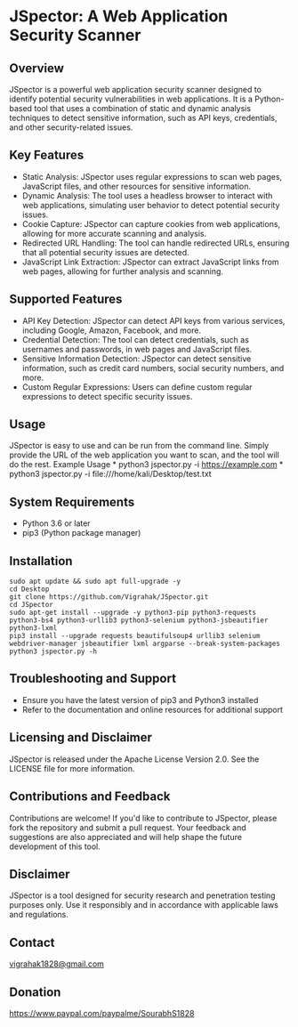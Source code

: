 # JSpector: A Web Application Security Scanner

## Overview
 JSpector is a powerful web application security scanner designed to identify potential security vulnerabilities in web applications. It is a Python-based tool that uses a combination of static and dynamic analysis techniques to detect sensitive information, such as API keys, credentials, and other security-related issues.

## Key Features
 * Static Analysis: JSpector uses regular expressions to scan web pages, JavaScript files, and other resources for sensitive information.
 * Dynamic Analysis: The tool uses a headless browser to interact with web applications, simulating user behavior to detect potential security issues.
 * Cookie Capture: JSpector can capture cookies from web applications, allowing for more accurate scanning and analysis.
 * Redirected URL Handling: The tool can handle redirected URLs, ensuring that all potential security issues are detected.
 * JavaScript Link Extraction: JSpector can extract JavaScript links from web pages, allowing for further analysis and scanning.

## Supported Features
 * API Key Detection: JSpector can detect API keys from various services, including Google, Amazon, Facebook, and more.
 * Credential Detection: The tool can detect credentials, such as usernames and passwords, in web pages and JavaScript files.
 * Sensitive Information Detection: JSpector can detect sensitive information, such as credit card numbers, social security numbers, and more.
 * Custom Regular Expressions: Users can define custom regular expressions to detect specific security issues.

## Usage
 JSpector is easy to use and can be run from the command line. Simply provide the URL of the web application you want to scan, and the tool will do the rest.
 Example Usage
     * python3 jspector.py -i https://example.com
     * python3 jspector.py -i file:///home/kali/Desktop/test.txt
     
## System Requirements
 * Python 3.6 or later
 * pip3 (Python package manager)

## Installation
    sudo apt update && sudo apt full-upgrade -y  
    cd Desktop    
    git clone https://github.com/Vigrahak/JSpector.git
    cd JSpector
    sudo apt-get install --upgrade -y python3-pip python3-requests python3-bs4 python3-urllib3 python3-selenium python3-jsbeautifier python3-lxml
    pip3 install --upgrade requests beautifulsoup4 urllib3 selenium webdriver-manager jsbeautifier lxml argparse --break-system-packages
    python3 jspector.py -h

## Troubleshooting and Support
 * Ensure you have the latest version of pip3 and Python3 installed
 * Refer to the documentation and online resources for additional support

## Licensing and Disclaimer
 JSpector is released under the Apache License Version 2.0. See the LICENSE file for more information.

## Contributions and Feedback
 Contributions are welcome! If you'd like to contribute to JSpector, please fork the repository and submit a pull request. Your feedback and suggestions are also appreciated and will help shape the future development of this tool.

## Disclaimer
 JSpector is a tool designed for security research and penetration testing purposes only. Use it responsibly and in accordance with applicable laws and regulations.

## Contact
 vigrahak1828@gmail.com

## Donation
 https://www.paypal.com/paypalme/SourabhS1828
